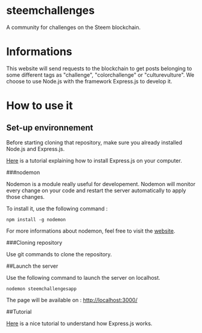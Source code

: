 # steemchallenges
A community for challenges on the Steem blockchain.

# Informations

This website will send requests to the blockchain to get posts belonging to some different tags as "challenge", "colorchallenge" or "culturevulture".
We choose to use Node.js with the framework Express.js to develop it. 

# How to use it

## Set-up environnement

Before starting cloning that repository, make sure you already installed Node.js and Express.js.

[Here](https://www.npmjs.com/package/express) is a tutorial explaining how to install Express.js on your computer. 

###nodemon

Nodemon is a module really useful for developement. Nodemon will monitor every change on your code and restart the server automatically to apply those changes.

To install it, use the following command :

`npm install -g nodemon`

For more informations about nodemon, feel free to visit the [website](https://nodemon.io/).

###Cloning repository

Use git commands to clone the repository.

##Launch the server

Use the following command to launch the server on localhost.

 `nodemon steemchallengesapp`

The page will be available on : [http://localhost:3000/](http://localhost:3000/)


##Tutorial

[Here](https://www.tutorialspoint.com/expressjs/expressjs_overview.htm) is a nice tutorial to understand how Express.js works.

